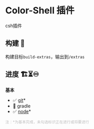 # Color-Shell 插件

csh插件

## 构建 🔨

构建目标`build-extras`，输出到`/extras`

## 进度 🏗️⏳♾️

**基本**

- ✅ [git](./git/README.md)*
- 🔲 gradle
- ✅ [node](./node/README.md)*

<small style="color:rgba(128,128,128,0.5)">注：*为基本完成，未勾选标识正在进行或将要进行</small>
